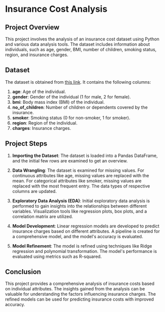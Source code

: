 # Insurance Cost Analysis

## Project Overview

This project involves the analysis of an insurance cost dataset using Python and various data analysis tools. The dataset includes information about individuals, such as age, gender, BMI, number of children, smoking status, region, and insurance charges.

## Dataset

The dataset is obtained from [this link](https://cf-courses-data.s3.us.cloud-object-storage.appdomain.cloud/IBMDeveloperSkillsNetwork-DA0101EN-Coursera/medical_insurance_dataset.csv). It contains the following columns:

1. **age**: Age of the individual.
2. **gender**: Gender of the individual (1 for male, 2 for female).
3. **bmi**: Body mass index (BMI) of the individual.
4. **no_of_children**: Number of children or dependents covered by the insurance.
5. **smoker**: Smoking status (0 for non-smoker, 1 for smoker).
6. **region**: Region of the individual.
7. **charges**: Insurance charges.

## Project Steps

1. **Importing the Dataset**: The dataset is loaded into a Pandas DataFrame, and the initial few rows are examined to get an overview.

2. **Data Wrangling**: The dataset is examined for missing values. For continuous attributes like age, missing values are replaced with the mean. For categorical attributes like smoker, missing values are replaced with the most frequent entry. The data types of respective columns are updated.

3. **Exploratory Data Analysis (EDA)**: Initial exploratory data analysis is performed to gain insights into the relationships between different variables. Visualization tools like regression plots, box plots, and a correlation matrix are utilized.

4. **Model Development**: Linear regression models are developed to predict insurance charges based on different attributes. A pipeline is created for a comprehensive model, and the model's accuracy is evaluated.

5. **Model Refinement**: The model is refined using techniques like Ridge regression and polynomial transformation. The model's performance is evaluated using metrics such as R-squared.

## Conclusion

This project provides a comprehensive analysis of insurance costs based on individual attributes. The insights gained from the analysis can be valuable for understanding the factors influencing insurance charges. The refined models can be used for predicting insurance costs with improved accuracy.
